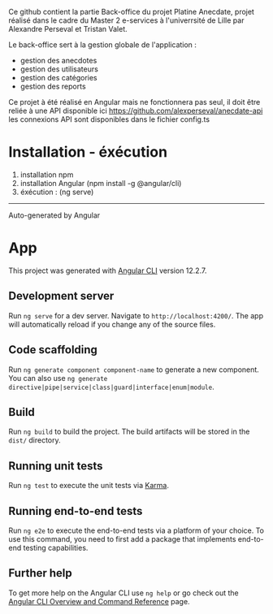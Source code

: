 
Ce github contient la partie Back-office du projet Platine Anecdate, projet réalisé dans le cadre du Master 2 e-services à l'univerrsité de Lille par Alexandre Perseval et Tristan Valet.

Le back-office sert à la gestion globale de l'application :
- gestion des anecdotes
- gestion des utilisateurs
- gestion des catégories
- gestion des reports

Ce projet à été réalisé en Angular mais ne fonctionnera pas seul, il doit être reliée à une API disponible ici https://github.com/alexperseval/anecdate-api les connexions API sont disponibles dans le fichier config.ts

# Installation - éxécution

1) installation npm 
2) installation Angular (npm install -g @angular/cli)
3) éxécution : (ng serve)

_____________________________________________________________________________________________________________________________________

Auto-generated by Angular

# App

This project was generated with [Angular CLI](https://github.com/angular/angular-cli) version 12.2.7.

## Development server

Run `ng serve` for a dev server. Navigate to `http://localhost:4200/`. The app will automatically reload if you change any of the source files.

## Code scaffolding

Run `ng generate component component-name` to generate a new component. You can also use `ng generate directive|pipe|service|class|guard|interface|enum|module`.

## Build

Run `ng build` to build the project. The build artifacts will be stored in the `dist/` directory.

## Running unit tests

Run `ng test` to execute the unit tests via [Karma](https://karma-runner.github.io).

## Running end-to-end tests

Run `ng e2e` to execute the end-to-end tests via a platform of your choice. To use this command, you need to first add a package that implements end-to-end testing capabilities.

## Further help

To get more help on the Angular CLI use `ng help` or go check out the [Angular CLI Overview and Command Reference](https://angular.io/cli) page.
